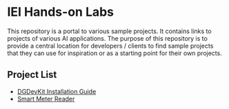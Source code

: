 # IEI Hands-on Labs

This repository is a portal to various sample projects. It contains links to projects of various AI applications. The purpose of this repository is to provide a central location for developers / clients to find sample projects that they can use for inspiration or as a starting point for their own projects.

## Project List
* [DGDevKit Installation Guide](https://github.com/IEI-dev/DGDevKit-Installation-Guide)
* [Smart Meter Reader](https://github.com/IEI-dev/Smart-Meter-Reader)
